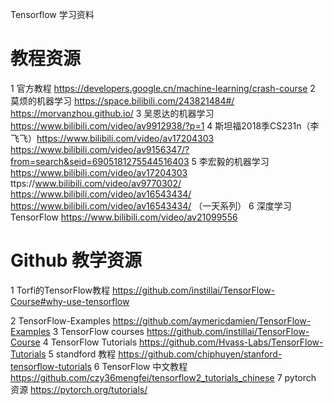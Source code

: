 Tensorflow 学习资料

# 教程资源

1   官方教程 https://developers.google.cn/machine-learning/crash-course
2   莫烦的机器学习 https://space.bilibili.com/243821484#/  https://morvanzhou.github.io/
3   吴恩达的机器学习 https://www.bilibili.com/video/av9912938/?p=1
4   斯坦福2018季CS231n（李飞飞）https://www.bilibili.com/video/av17204303 https://www.bilibili.com/video/av9156347/?from=search&seid=6905181275544516403
5   李宏毅的机器学习 https://www.bilibili.com/video/av17204303  ttps://www.bilibili.com/video/av9770302/ https://www.bilibili.com/video/av16543434/
https://www.bilibili.com/video/av16543434/ （一天系列）
6   深度学习 TensorFlow https://www.bilibili.com/video/av21099556



# Github 教学资源


1   Torfi的TensorFlow教程 https://github.com/instillai/TensorFlow-Course#why-use-tensorflow

2   TensorFlow-Examples https://github.com/aymericdamien/TensorFlow-Examples
3   TensorFlow courses  https://github.com/instillai/TensorFlow-Course
4   TensorFlow Tutorials https://github.com/Hvass-Labs/TensorFlow-Tutorials
5   standford 教程        https://github.com/chiphuyen/stanford-tensorflow-tutorials
6   TensorFlow 中文教程   https://github.com/czy36mengfei/tensorflow2_tutorials_chinese
7   pytorch 资源    https://pytorch.org/tutorials/ 